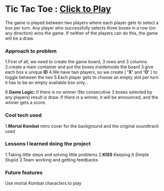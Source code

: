 # Tic Tac Toe : [Click to Play](https://razorsharp021.github.io/Tic-Tac-Toe/)


The game is played between two players where each player gets to select a box per turn. Any player who successfully selects three boxes in a row (on any direction) wins the game.
If neither of the players can do this, the game will be a draw.

### Approach to problem

1.First of all, we need to create the game board, 3 rows and 3 columns
2.create a main container and put the boxes insideinside the board
3.give each box a unique **ID**
4.We have two players, so we create ( **'X'** and **'O'** ) to toggle between the two
5.Each player gets to choose an empty slot per turn it has to be an empty available box only...

6.**Game Logic:** if there is no winner (No consecutive 3 boxes selected by any players) result is draw.
If there is a winner, it will be announced, and the winner gets a score.

### Cool tech used

1.**Mortal Kombat** retro cover for the background and the original soundtrack used

### Lessons I learned doing the project

1.Taking little steps and solving little problems 
2.**KISS** *K*eeping *I*t *S*imple *S*tupid
3.Team working and getting feedbacks

### Future features

Use mortal Kombat characters to play
